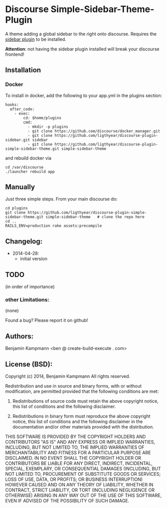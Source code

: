 # Discourse Simple-Sidebar-Theme-Plugin

A theme adding a global sidebar to the right onto discourse. Requires the [sidebar plugin](https://github.com/ligthyear/discourse-plugin-sidebar) to be installed.

**Attention**: not having the sidebar plugin installed will break your discourse frontend!


## Installation

### Docker

To install in docker, add the following to your app.yml in the plugins section:

```
hooks:
  after_code:
    - exec:
        cd: $home/plugins
        cmd:
          - mkdir -p plugins
          - git clone https://github.com/discourse/docker_manager.git
          - git clone https://github.com/ligthyear/discourse-plugin-sidebar.git sidebar
          - git clone https://github.com/ligthyear/discourse-plugin-simple-sidebar-theme.git simple-sidebar-theme
```

and rebuild docker via

```
cd /var/discourse
./launcher rebuild app
```

## Manually

Just three simple steps. From your main discourse do:

    cd plugins
    git clone https://github.com/ligthyear/discourse-plugin-simple-sidebar-theme.git simple-sidebar-theme   # clone the repo here
    cd ..
    RAILS_ENV=production rake assets:precompile


## Changelog:

 * 2014-04-28:
   - initial version

## TODO

(in order of importance)

### other Limitations:

 (none)

Found a bug? Please report it on github!

## Authors:
Benjamin Kampmann <ben @ create-build-execute . com>

## License (BSD):
Copyright (c) 2014, Benjamin Kampmann
All rights reserved.

Redistribution and use in source and binary forms, with or without modification, are permitted provided that the following conditions are met:

1. Redistributions of source code must retain the above copyright notice, this list of conditions and the following disclaimer.

2. Redistributions in binary form must reproduce the above copyright notice, this list of conditions and the following disclaimer in the documentation and/or other materials provided with the distribution.

THIS SOFTWARE IS PROVIDED BY THE COPYRIGHT HOLDERS AND CONTRIBUTORS "AS IS" AND ANY EXPRESS OR IMPLIED WARRANTIES, INCLUDING, BUT NOT LIMITED TO, THE IMPLIED WARRANTIES OF MERCHANTABILITY AND FITNESS FOR A PARTICULAR PURPOSE ARE DISCLAIMED. IN NO EVENT SHALL THE COPYRIGHT HOLDER OR CONTRIBUTORS BE LIABLE FOR ANY DIRECT, INDIRECT, INCIDENTAL, SPECIAL, EXEMPLARY, OR CONSEQUENTIAL DAMAGES (INCLUDING, BUT NOT LIMITED TO, PROCUREMENT OF SUBSTITUTE GOODS OR SERVICES; LOSS OF USE, DATA, OR PROFITS; OR BUSINESS INTERRUPTION) HOWEVER CAUSED AND ON ANY THEORY OF LIABILITY, WHETHER IN CONTRACT, STRICT LIABILITY, OR TORT (INCLUDING NEGLIGENCE OR OTHERWISE) ARISING IN ANY WAY OUT OF THE USE OF THIS SOFTWARE, EVEN IF ADVISED OF THE POSSIBILITY OF SUCH DAMAGE.
